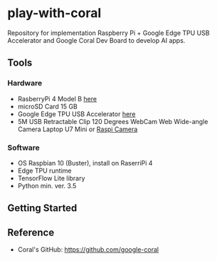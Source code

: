 # play-with-coral
Repository for implementation Raspberry Pi + Google Edge TPU USB Accelerator and Google Coral Dev Board to develop AI apps.

## Tools
### Hardware
+ RasberryPi 4 Model B [here](https://www.raspberrypi.org/products/raspberry-pi-4-model-b/)
+ microSD Card 15 GB
+ Google Edge TPU USB Accelerator [here](https://coral.ai/products/accelerator)
+ 5M USB Retractable Clip 120 Degrees WebCam Web Wide-angle Camera Laptop U7 Mini or [Raspi Camera](https://www.raspberrypi.org/documentation/hardware/camera/)

### Software
+ OS Raspbian 10 (Buster), install on RaserriPi 4
+ Edge TPU runtime
+ TensorFlow Lite library
+ Python min. ver. 3.5

## Getting Started

## Reference
+ Coral's GitHub: https://github.com/google-coral